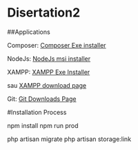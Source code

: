 # Disertation2

##Applications

Composer:
    [Composer Exe installer](https://getcomposer.org/Composer-Setup.exe)
    
NodeJs: 
    [NodeJs msi installer](https://nodejs.org/dist/v20.13.1/node-v20.13.1-x64.msi)
    
XAMPP:
    [XAMPP Exe Installer](https://altushost-swe.dl.sourceforge.net/project/xampp/XAMPP%20Windows/8.2.12/xampp-windows-x64-8.2.12-0-VS16-installer.exe?viasf=1)
    
sau
    [XAMPP download page](https://www.apachefriends.org/download.html)
    
Git:
    [Git Downloads Page](https://git-scm.com/downloads)
    

#Installation Process


npm install 
npm run prod

php artisan migrate
php artisan storage:link
